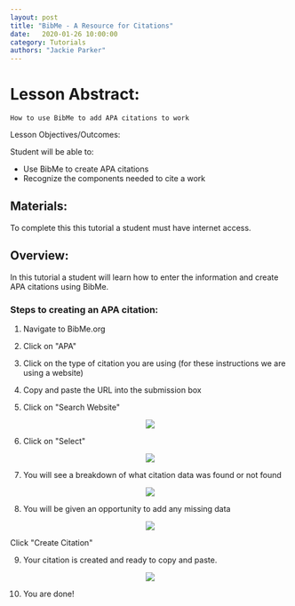 ```yaml
---
layout: post
title: "BibMe - A Resource for Citations" 
date:   2020-01-26 10:00:00
category: Tutorials
authors: "Jackie Parker" 
---
```


# Lesson Abstract: 

	How to use BibMe to add APA citations to work


Lesson Objectives/Outcomes: 

Student will be able to:

* Use BibMe to create APA citations
* Recognize the components needed to cite a work
 
## Materials:
To complete this this tutorial a student must have internet access.

## Overview:
In this tutorial a student will learn how to enter the information and create APA citations using BibMe.

### Steps to creating an APA citation:

1. Navigate to BibMe.org

2. Click on "APA"

3. Click on the type of citation you are using (for these instructions we are using a website)

4. Copy and paste the URL into the submission box 

5. Click on "Search Website"

<p align="center">
   <img src="https://github.com/jloan/pierce-hacker-submissions/blob/master/images/BibMe-Image1.png" >
</p> 

6. Click on "Select"

<p align="center">
   <img src="https://github.com/jloan/pierce-hacker-submissions/blob/master/images/BibMe-Image2.png" >
</p> 


7. You will see a breakdown of what citation data was found or not found

<p align="center">
   <img src="https://github.com/jloan/pierce-hacker-submissions/blob/master/images/BibMe-Image3.png" >
</p> 

8. You will be given an opportunity to add any missing data

<p align="center">
   <img src="https://github.com/jloan/pierce-hacker-submissions/blob/master/images/BibMe-Image4.png" >
</p> 

Click "Create Citation"

9. Your citation is created and ready to copy and paste.

<p align="center">
   <img src="https://github.com/jloan/pierce-hacker-submissions/blob/master/images/BibMe-Image5.png" >
</p> 

10. You are done!
